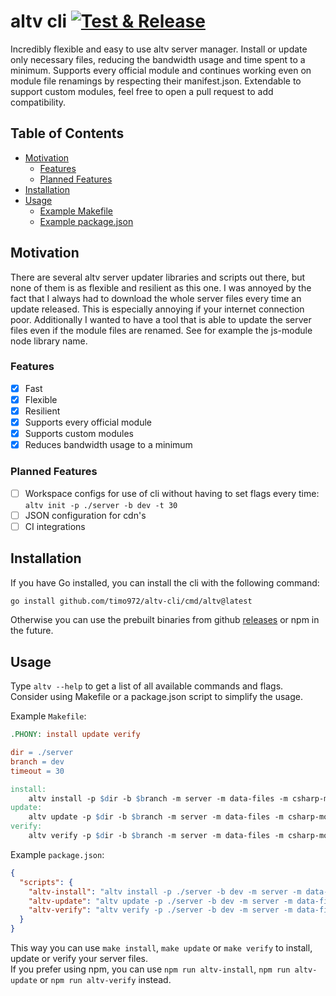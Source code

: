 # altv cli [![Test & Release](https://github.com/Timo972/altv-cli/actions/workflows/test-release.yml/badge.svg?branch=main)](https://github.com/Timo972/altv-cli/actions/workflows/test-release.yml)

Incredibly flexible and easy to use altv server manager. Install or update only necessary files, reducing the bandwidth usage and time spent to a minimum.
Supports every official module and continues working even on module file renamings by respecting their manifest.json.
Extendable to support custom modules, feel free to open a pull request to add compatibility.

## Table of Contents
- [Motivation](#motivation)
    - [Features](#features)
    - [Planned Features](#planned-features)
- [Installation](#installation)
- [Usage](#usage)
    - [Example Makefile](#makefile)
    - [Example package.json](#packagejson)

## <a name="motivation"></a>Motivation

There are several altv server updater libraries and scripts out there, but none of them is as flexible and resilient as this one. I was annoyed by the fact that I always had to download the whole server files every time an update released. This is especially annoying if your internet connection poor. Additionally I wanted to have a tool that is able to update the server files even if the module files are renamed. See for example the js-module node library name.

### <a name="features"></a>Features

- [x] Fast
- [x] Flexible
- [x] Resilient
- [x] Supports every official module
- [x] Supports custom modules
- [x] Reduces bandwidth usage to a minimum

### <a name="planned-features"></a>Planned Features
- [ ] Workspace configs for use of cli without having to set flags every time: `altv init -p ./server -b dev -t 30`
- [ ] JSON configuration for cdn's
- [ ] CI integrations

## <a name="installation"></a>Installation
If you have Go installed, you can install the cli with the following command:
```bash
go install github.com/timo972/altv-cli/cmd/altv@latest
```
Otherwise you can use the prebuilt binaries from github [releases]() or npm in the future.

## <a name="usage"></a>Usage

Type `altv --help` to get a list of all available commands and flags.<br />
Consider using Makefile or a package.json script to simplify the usage.<br />

Example `Makefile`:
<a name="makefile"></a>
```makefile
.PHONY: install update verify

dir = ./server
branch = dev
timeout = 30

install:
    altv install -p $dir -b $branch -m server -m data-files -m csharp-module -m js-module -t $timeout
update:
    altv update -p $dir -b $branch -m server -m data-files -m csharp-module -m js-module -t $timeout
verify:
    altv verify -p $dir -b $branch -m server -m data-files -m csharp-module -m js-module -t $timeout
```

Example `package.json`:
<a name="packagejson"></a>
```json
{
  "scripts": {
    "altv-install": "altv install -p ./server -b dev -m server -m data-files -m csharp-module -m js-module -t 30",
    "altv-update": "altv update -p ./server -b dev -m server -m data-files -m csharp-module -m js-module -t 30",
    "altv-verify": "altv verify -p ./server -b dev -m server -m data-files -m csharp-module -m js-module -t 30"
  }
}
```

This way you can use `make install`, `make update` or `make verify` to install, update or verify your server files.<br />
If you prefer using npm, you can use `npm run altv-install`, `npm run altv-update` or `npm run altv-verify` instead.<br />
